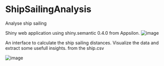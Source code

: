 # ShipSailingAnalysis
Analyse ship sailing 

Shiny web application using shiny.semantic 0.4.0 from Appsilon.
![image](https://user-images.githubusercontent.com/38433597/140614791-6129acac-409e-4833-b786-458c81a9bf7d.png)

An interface to calculate the ship sailing distances. Visualize the data and extract some usefull insights. from the ship.csv

![image](https://user-images.githubusercontent.com/38433597/140614808-7ebbd492-dc33-4dc2-9612-bba585e4deef.png)
